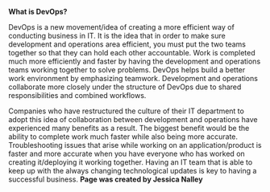 **What is DevOps?**

DevOps is a new movement/idea of creating a more efficient way of conducting business in IT. 
It is the idea that in order to make sure development and operations area efficient, you must put the two teams together so 
that they can hold each other accountable. Work is completed much more efficiently and faster by having the development and 
operations teams working together to solve problems. DevOps helps build a better work environment by emphasizing teamwork. 
Development and operations collaborate more closely under the structure of DevOps due to shared responsibilities and combined workflows. 

Companies who have restructured the culture of their IT department to adopt this idea of collaboration between development and
operations have experienced many benefits as a result. The biggest benefit would be the ability to complete work much faster while
also being more accurate. Troubleshooting issues that arise while working on an application/product is faster and more accurate when
you have everyone who has worked on creating it/deploying it working together. Having an IT team that is able to keep up with the always
changing technological updates is key to having a successful business.
**Page was created by Jessica Nalley**

